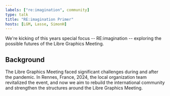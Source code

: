 ```yaml
---
labels: ["re:imagination", community]
type: talk
title: "RE:imagination Primer"
hosts: [LGM, Lasse, SimonH]
---
```


We're kicking of this years special focus -- RE:imagination -- exploring the possible futures of the Libre Graphics Meeting.

## Background

The Libre Graphics Meeting faced significant challenges during and after
the pandemic. In Rennes, France, 2024, the local organization team revitalized
the event, and now we aim to rebuild the international community and
strengthen the structures around the Libre Graphics Meeting.
